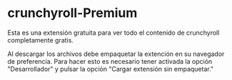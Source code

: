 # crunchyroll-Premium
Esta es una extensión gratuita para ver todo el contenido de crunchyroll completamente gratis.

Al descargar los archivos debe empaquetar la extención en su navegador de preferencia. Para hacer esto es necesario tener activada la opción "Desarrollador" y pulsar la opción "Cargar extensión sin empaquetar."
